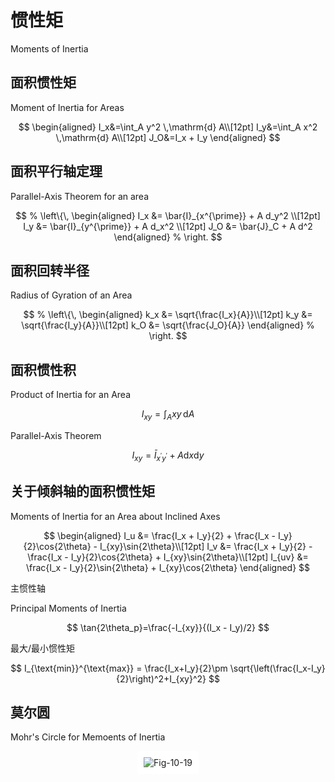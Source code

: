 # 惯性矩

Moments of Inertia

## 面积惯性矩

Moment of Inertia for Areas

$$
\begin{aligned}
I_x&=\int_A y^2 \,\mathrm{d} A\\[12pt]
I_y&=\int_A x^2 \,\mathrm{d} A\\[12pt]
J_O&=I_x + I_y
\end{aligned}
$$

## 面积平行轴定理

Parallel-Axis Theorem for an area

$$
% \left\{\,
\begin{aligned}
I_x &= \bar{I}_{x^{\prime}} + A d_y^2 \\[12pt]
I_y &= \bar{I}_{y^{\prime}} + A d_x^2 \\[12pt]
J_O &= \bar{J}_C + A d^2
\end{aligned}
% \right.
$$

## 面积回转半径

Radius of Gyration of an Area

$$
% \left\{\,
\begin{aligned}
k_x &= \sqrt{\frac{I_x}{A}}\\[12pt]
k_y &= \sqrt{\frac{I_y}{A}}\\[12pt]
k_O &= \sqrt{\frac{J_O}{A}}
\end{aligned}
% \right.
$$

## 面积惯性积

Product of Inertia for an Area

$$
I_{xy} = \int_A xy\, \mathrm{d}A
$$

Parallel-Axis Theorem

$$
I_{xy}=\bar{I}_{x^\prime y^\prime} + A\mathrm{d}x\mathrm{d}y
$$

## 关于倾斜轴的面积惯性矩

Moments of Inertia for an Area about Inclined Axes

$$
\begin{aligned}
I_u &= \frac{I_x + I_y}{2} + \frac{I_x - I_y}{2}\cos{2\theta} - I_{xy}\sin{2\theta}\\[12pt]
I_v &= \frac{I_x + I_y}{2} - \frac{I_x - I_y}{2}\cos{2\theta} + I_{xy}\sin{2\theta}\\[12pt]
I_{uv} &= \frac{I_x - I_y}{2}\sin{2\theta} + I_{xy}\cos{2\theta}
\end{aligned}
$$

主惯性轴

Principal Moments of Inertia

$$
\tan{2\theta_p}=\frac{-I_{xy}}{(I_x - I_y)/2}
$$

最大/最小惯性矩

$$
I_{\text{min}}^{\text{max}} = \frac{I_x+I_y}{2}\pm \sqrt{\left(\frac{I_x-I_y}{2}\right)^2+I_{xy}^2}
$$

## 莫尔圆

Mohr's Circle for Memoents of Inertia

<div style="width: fit-content; margin: 0 auto;">
  <img src="/物理学/力学/静力学/惯性矩/Fig-10-19.png" alt="Fig-10-19" style="max-height: 400px; background-color: white; padding: 10px; border-radius: 5px;">
</div>
